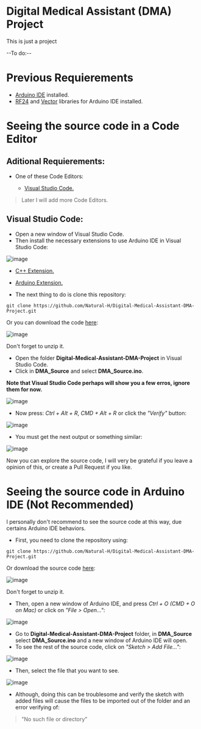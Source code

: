 # Digital Medical Assistant (DMA) Project
This is just a project

--To do:--

# Previous Requierements
- [Arduino IDE](https://www.arduino.cc/en/software) installed.
- [RF24](https://www.arduino.cc/reference/en/libraries/rf24/) and [Vector](https://www.arduino.cc/reference/en/libraries/vector/) libraries for Arduino IDE installed.

# Seeing the source code in a Code Editor

## Aditional Requierements:
- One of these Code Editors:

  - [Visual Studio Code.](https://code.visualstudio.com/)

> Later I will add more Code Editors.

## Visual Studio Code:

- Open a new window of Visual Studio Code.
- Then install the necessary extensions to use Arduino IDE in Visual Studio Code:

![image](https://user-images.githubusercontent.com/76983239/124502708-93829a00-dd89-11eb-83f1-9467d40812d2.png)

  - [C++ Extension.](https://marketplace.visualstudio.com/items?itemName=ms-vscode.cpptools)
  - [Arduino Extension.](https://marketplace.visualstudio.com/items?itemName=vsciot-vscode.vscode-arduino)

- The next thing to do is clone this repository:

```shell
git clone https://github.com/Natural-H/Digital-Medical-Assistant-DMA-Project.git
```
Or you can download the code [here](https://github.com/Natural-H/Digital-Medical-Assistant-DMA-Project/archive/refs/heads/main.zip):

![image](https://user-images.githubusercontent.com/76983239/124518150-5a5b2180-ddab-11eb-9524-ad0d3c79e000.png)

Don't forget to unzip it.

- Open the folder __Digital-Medical-Assistant-DMA-Project__ in Visual Studio Code.
- Click in __DMA_Source__ and select __DMA_Source.ino__.

**Note that Visual Studio Code perhaps will show you a few erros, ignore them for now.**

![image](https://user-images.githubusercontent.com/76983239/124519326-9348c580-ddae-11eb-9182-48d46a7e92d6.png)

- Now press: _Ctrl + Alt + R_, _CMD + Alt + R_ or click the _"Verify"_ button:

![image](https://user-images.githubusercontent.com/76983239/124505890-1e669300-dd90-11eb-941d-b1e9a4bd4db3.png)

- You must get the next output or something similar:

![image](https://user-images.githubusercontent.com/76983239/124505964-448c3300-dd90-11eb-8f52-0c03d82a3df7.png)

Now you can explore the source code, I will very be grateful if you leave a opinion of this, or create a Pull Request if you like.


# Seeing the source code in Arduino IDE (Not Recommended)

I personally don't recommend to see the source code at this way, due certains Arduino IDE behaviors.

- First, you need to clone the repository using:
```shell
git clone https://github.com/Natural-H/Digital-Medical-Assistant-DMA-Project.git
```

Or download the source code [here](https://github.com/Natural-H/Digital-Medical-Assistant-DMA-Project/archive/refs/heads/main.zip):

![image](https://user-images.githubusercontent.com/76983239/124518159-5e873f00-ddab-11eb-9286-d7f5dd2bdbe9.png)

Don't forget to unzip it.

- Then, open a new window of Arduino IDE, and press _Ctrl + O (CMD + O on Mac)_ or click on _"File > Open..."_:

![image](https://user-images.githubusercontent.com/76983239/124519514-2550ce00-ddaf-11eb-908c-a42bbcb483de.png)

- Go to __Digital-Medical-Assistant-DMA-Project__ folder, in __DMA_Source__ select __DMA_Source.ino__ and a new window of Arduino IDE will open.
- To see the rest of the source code, click on _"Sketch > Add File..."_:

![image](https://user-images.githubusercontent.com/76983239/124519799-0bfc5180-ddb0-11eb-8cb9-82893538b592.png)

- Then, select the file that you want to see.

![image](https://user-images.githubusercontent.com/76983239/124519872-4665ee80-ddb0-11eb-8a6a-b94405ca0c3a.png)

- Although, doing this can be troublesome and verify the sketch with added files will cause the files to be imported out of the folder and an error verifying of:
> "No such file or directory"
